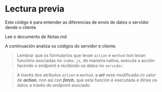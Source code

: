# Lectura previa

Este código é para entender as diferencias de envío de datos o servidor dende o cliente.

Lee o documento de Notas.md

A continuación analiza os códigos do servidor e cliente.

> Lembrar que os formularios que levan `action` e `method` non levan funcións asociadas no `index.js`, de maneira nativa, executa a acción facendo o endpoint e recibindo os datos no `servidor`.

> A través dos atributos `action` e `method`, a ***url*** vese modificada co valor de ***action***, non así con ***fetch***, que esta función é executada e dirixe os datos a través do endpoint asociado.
